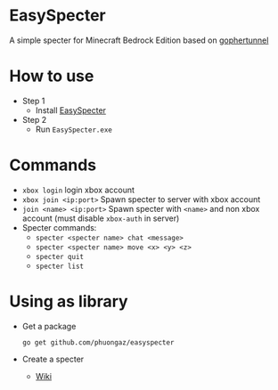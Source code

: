 # EasySpecter

A simple specter for Minecraft Bedrock Edition based on [gophertunnel](https://github.com/Sandertv/gophertunnel)

# How to use

- Step 1
    + Install [EasySpecter](https://github.com/Phuongaz/EasySpecter/releases)
- Step 2
    + Run `EasySpecter.exe`

# Commands
- `xbox login` login xbox account
- `xbox join <ip:port>` Spawn specter to server with xbox account
- `join <name> <ip:port>` Spawn specter with `<name>` and non xbox account (must disable `xbox-auth` in server)
- Specter commands:
    + `specter <specter name> chat <message>`
    + `specter <specter name> move <x> <y> <z>`
    + `specter quit`
    + `specter list`

# Using as library

- Get a package

    ```
    go get github.com/phuongaz/easyspecter
    ```

- Create a specter
    + [Wiki](https://github.com/Phuongaz/EasySpecter/wiki)

